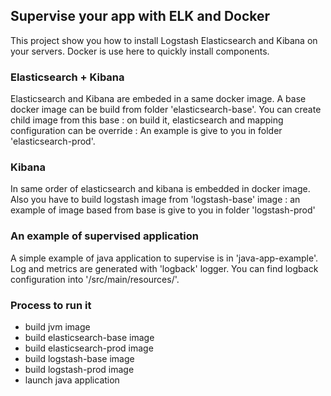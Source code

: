 ## Supervise your app with ELK and Docker

This project show you how to install Logstash Elasticsearch and Kibana on your servers. Docker is use here to quickly install components.

### Elasticsearch + Kibana

Elasticsearch and Kibana are embeded in a same docker image. A base docker image can be build from folder 'elasticsearch-base'.
You can create child image from this base : on build it, elasticsearch and mapping configuration can be override : An example is give to you in folder 'elasticsearch-prod'.

### Kibana

In same order of elasticsearch and kibana is embedded in docker image. Also you have to build logstash image from 'logstash-base' image : an example of image based from base is give to you in folder 'logstash-prod'

### An example of supervised application

A simple example of java application to supervise is in 'java-app-example'. Log and metrics are generated with 'logback' logger. You can find logback configuration into '/src/main/resources/'.

### Process to run it

* build jvm image
* build elasticsearch-base image
* build elasticsearch-prod image
* build logstash-base image
* build logstash-prod image
* launch java application